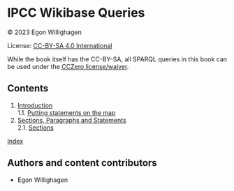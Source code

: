 <!--- THIS FILE IS AUTOGENERATED. DO NOT EDIT IT. EDIT THE FILE IN THE /src/ DIRECTORY INSTEAD -->

# IPCC Wikibase Queries

© 2023 Egon Willighagen

License: [CC-BY-SA 4.0 International](https://creativecommons.org/licenses/by-sa/4.0/)

While the book itself has the CC-BY-SA, all SPARQL queries in this book can be used
under the [CCZero license/waiver](https://creativecommons.org/share-your-work/public-domain/cc0/).

## Contents

1. [Introduction](intro.md) <br />
1.1. [Putting statements on the map](intro.md#putting-statements-on-the-map) <br />
2. [Sections, Paragraphs and Statements](statements.md) <br />
2.1. [Sections](statements.md#sections) <br />

[Index](indexList.md) <br />

## Authors and content contributors

* Egon Willighagen
